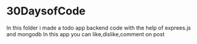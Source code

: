 # 30DaysofCode

In this folder i made a todo app backend code with the help of exprees.js and mongodb
In this app you can like,dislike,comment on post
